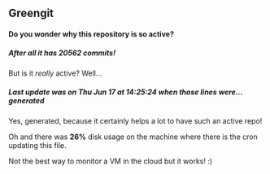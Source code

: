 ## Greengit

#### Do you wonder why this repository is so active?

##### After all it has 20562 commits!

But is it *really* active? Well...

##### Last update was on Thu Jun 17 at 14:25:24 when those lines were... generated

Yes, generated, because it certainly helps a lot to have such an active repo!

Oh and there was **26%** disk usage on the machine
where there is the cron updating this file.

Not the best way to monitor a VM in the cloud but it works! :)
